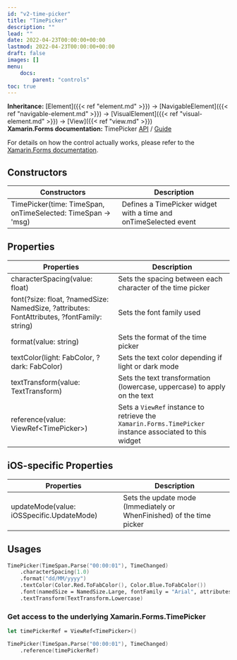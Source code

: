 ```yaml
---
id: "v2-time-picker"
title: "TimePicker"
description: ""
lead: ""
date: 2022-04-23T00:00:00+00:00
lastmod: 2022-04-23T00:00:00+00:00
draft: false
images: []
menu:
    docs:
        parent: "controls"
toc: true
---
```


**Inheritance:** [Element]({{< ref "element.md" >}}) -> [NavigableElement]({{< ref "navigable-element.md" >}}) -> [VisualElement]({{< ref "visual-element.md" >}}) -> [View]({{< ref "view.md" >}})  
**Xamarin.Forms documentation:** TimePicker [API](https://docs.microsoft.com/en-us/dotnet/api/xamarin.forms.timepicker) / [Guide](https://docs.microsoft.com/en-us/xamarin/xamarin-forms/user-interface/timepicker)

For details on how the control actually works, please refer to the [Xamarin.Forms documentation](https://docs.microsoft.com/en-us/xamarin/xamarin-forms/user-interface/timepicker).

## Constructors

| Constructors | Description |
|--|--|
| TimePicker(time: TimeSpan, onTimeSelected: TimeSpan -> 'msg) | Defines a TimePicker widget with a time and onTimeSelected event |

## Properties

| Properties | Description |
|--|--|
| characterSpacing(value: float) | Sets the spacing between each character of the time picker |
| font(?size: float, ?namedSize: NamedSize, ?attributes: FontAttributes, ?fontFamily: string) | Sets the font family used |
| format(value: string) | Sets the format of the time picker |
| textColor(light: FabColor, ?dark: FabColor) | Sets the text color depending if light or dark mode |
| textTransform(value: TextTransform) | Sets the text transformation (lowercase, uppercase) to apply on the text |
| reference(value: ViewRef&lt;TimePicker&gt;) | Sets a `ViewRef` instance to retrieve the `Xamarin.Forms.TimePicker` instance associated to this widget |

## iOS-specific Properties

| Properties | Description |
|--|--|
| updateMode(value: iOSSpecific.UpdateMode) | Sets the update mode (Immediately or WhenFinished) of the time picker |

## Usages

```fs
TimePicker(TimeSpan.Parse("00:00:01"), TimeChanged)
    .characterSpacing(1.0)
    .format("dd/MM/yyyy")
    .textColor(Color.Red.ToFabColor(), Color.Blue.ToFabColor())
    .font(namedSize = NamedSize.Large, fontFamily = "Arial", attributes = FontAttributes.Bold)
    .textTransform(TextTransform.Lowercase)
```

### Get access to the underlying Xamarin.Forms.TimePicker

```fs
let timePickerRef = ViewRef<TimePicker>()

TimePicker(TimeSpan.Parse("00:00:01"), TimeChanged)
    .reference(timePickerRef)
```
